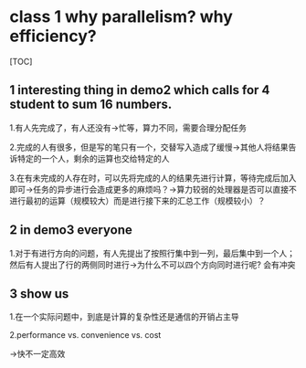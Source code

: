 # class 1  why parallelism? why efficiency?

[TOC]

## 1 interesting thing in demo2 which calls for 4 student to sum 16 numbers.

1.有人先完成了，有人还没有->忙等，算力不同，需要合理分配任务

2.完成的人有很多，但是写的笔只有一个，交替写入造成了缓慢->其他人将结果告诉特定的一个人，剩余的运算也交给特定的人

3.在有未完成的人存在时，可以先将完成的人的结果先进行计算，等待完成后加入即可->任务的异步进行会造成更多的麻烦吗？->算力较弱的处理器是否可以直接不进行最初的运算（规模较大）而是进行接下来的汇总工作（规模较小）？ 

## 2 in demo3 everyone

1.对于有进行方向的问题，有人先提出了按照行集中到一列，最后集中到一个人；然后有人提出了行的两侧同时进行->为什么不可以四个方向同时进行呢? 会有冲突

## 3 show us

1.在一个实际问题中，到底是计算的复杂性还是通信的开销占主导

2.performance vs. convenience vs. cost

->快不一定高效